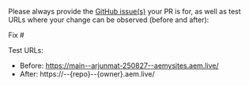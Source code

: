 Please always provide the [GitHub issue(s)](../issues) your PR is for, as well as test URLs where your change can be observed (before and after):

Fix #<gh-issue-id>

Test URLs:
- Before: https://main--arjunmat-250827--aemysites.aem.live/
- After: https://<branch>--{repo}--{owner}.aem.live/
